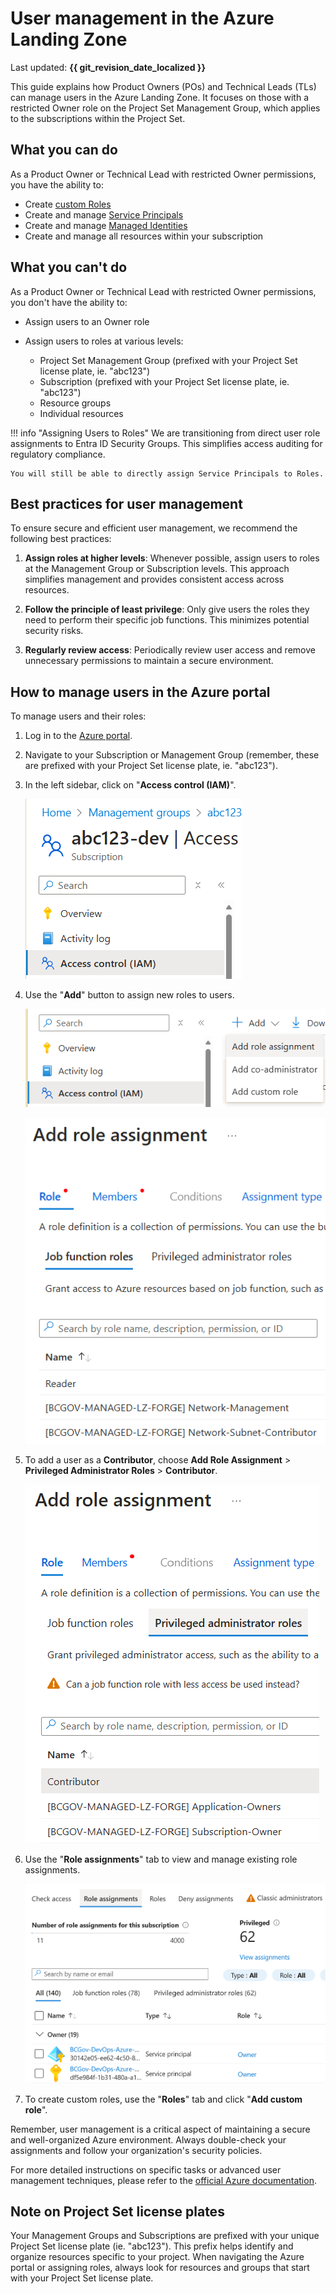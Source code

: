 # User management in the Azure Landing Zone

Last updated: **{{ git_revision_date_localized }}**

This guide explains how Product Owners (POs) and Technical Leads (TLs) can manage users in the Azure Landing Zone. It focuses on those with a restricted Owner role on the Project Set Management Group, which applies to the subscriptions within the Project Set.

## What you can do

As a Product Owner or Technical Lead with restricted Owner permissions, you have the ability to:

* Create [custom Roles](https://learn.microsoft.com/en-us/azure/role-based-access-control/custom-roles)
* Create and manage [Service Principals](https://learn.microsoft.com/en-us/entra/identity-platform/app-objects-and-service-principals?tabs=browser)
* Create and manage [Managed Identities](https://learn.microsoft.com/en-us/entra/identity/managed-identities-azure-resources/overview)
* Create and manage all resources within your subscription

## What you can't do

As a Product Owner or Technical Lead with restricted Owner permissions, you don't have the ability to:

* Assign users to an Owner role
* Assign users to roles at various levels:

   - Project Set Management Group (prefixed with your Project Set license plate, ie. "abc123")
   - Subscription (prefixed with your Project Set license plate, ie. "abc123")
   - Resource groups
   - Individual resources

!!! info "Assigning Users to Roles"
    We are transitioning from direct user role assignments to Entra ID Security Groups. This simplifies access auditing for regulatory compliance.

    You will still be able to directly assign Service Principals to Roles.

## Best practices for user management

To ensure secure and efficient user management, we recommend the following best practices:

1. **Assign roles at higher levels**: Whenever possible, assign users to roles at the Management Group or Subscription levels. This approach simplifies management and provides consistent access across resources.

2. **Follow the principle of least privilege**: Only give users the roles they need to perform their specific job functions. This minimizes potential security risks.

3. **Regularly review access**: Periodically review user access and remove unnecessary permissions to maintain a secure environment.

## How to manage users in the Azure portal

To manage users and their roles:

1. Log in to the [Azure portal](https://portal.azure.com).

2. Navigate to your Subscription or Management Group (remember, these are prefixed with your Project Set license plate, ie. "abc123").

3. In the left sidebar, click on "**Access control (IAM)**".

   ![Azure Subscription - IAM](../images/subscription-iam.png "Azure Subscription - IAM")

4. Use the "**Add**" button to assign new roles to users.

   ![Azure Subscription - IAM - Add Role](../images/subscription-iam-add-role.png "Azure Subscription - IAM - Add Role")

   ![Azure Subscription - IAM - Add Role Assignment](../images/subscription-iam-add-role-assignment.png "Azure Subscription - IAM - Add Role Assignment")

5. To add a user as a **Contributor**, choose **Add Role Assignment** > **Privileged Administrator Roles** > **Contributor**.

   ![Azure Subscription - IAM - Add Privileged Role Assignment](../images/subscription-iam-add-role-assignment-privileged.png "Azure Subscription - IAM - Add Privileged Role Assignment")

6. Use the "**Role assignments**" tab to view and manage existing role assignments.

   ![Azure Subscription - IAM - Existing Role Assignments](../images/subscription-iam-existing-role-assignments.png "Azure Subscription - IAM - Existing Role Assignments")

7. To create custom roles, use the "**Roles**" tab and click "**Add custom role**".

Remember, user management is a critical aspect of maintaining a secure and well-organized Azure environment. Always double-check your assignments and follow your organization's security policies.

For more detailed instructions on specific tasks or advanced user management techniques, please refer to the [official Azure documentation](https://docs.microsoft.com/en-us/azure/role-based-access-control/).

## Note on Project Set license plates

Your Management Groups and Subscriptions are prefixed with your unique Project Set license plate (ie. "abc123"). This prefix helps identify and organize resources specific to your project. When navigating the Azure portal or assigning roles, always look for resources and groups that start with your Project Set license plate.
